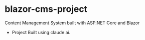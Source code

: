 # blazor-cms-project
Content Management System built with ASP.NET Core and Blazor
- Project Built using claude ai.
